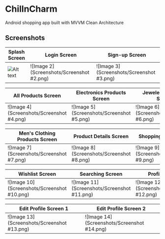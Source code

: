 
# ChillnCharm

Android shopping app built with MVVM Clean Architecture

## Screenshots
| Splash Screen       | Login Screen      | Sign-up Screen      |
|----------------|----------------|----------------|
| ![Alt text](relative%20path/to/img.jpg?raw=true "Screenshot #1") | ![Image 2](Screenshots/Screenshot #2.png) | ![Image 3](Screenshots/Screenshot #3.png) 


| All Products Screen      | Electronics Products Screen       | Jewelery Products Screen       |
|----------------|----------------|----------------|
| ![Image 4](Screenshots/Screenshot #4.png) | ![Image 5](Screenshots/Screenshot #5.png) | ![Image 6](Screenshots/Screenshot #6.png) 

| Men's Clothing Products Screen       | Product Details Screen       | Shopping Cart Screen       |
|----------------|----------------|----------------|
| ![Image 7](Screenshots/Screenshot #7.png) | ![Image 8](Screenshots/Screenshot #8.png) | ![Image 9](Screenshots/Screenshot #9.png) 


| Wishlist Screen       | Searching Screen       | Profile Screen       |
|----------------|----------------|----------------|
| ![Image 10](Screenshots/Screenshot #10.png) | ![Image 11](Screenshots/Screenshot #11.png) | ![Image 12](Screenshots/Screenshot #12.png) 




| Edit Profile Screen 1       | Edit Profile Screen 2       | 
|----------------|----------------|
| ![Image 13](Screenshots/Screenshot #13.png) | ![Image 14](Screenshots/Screenshot #14.png) |
